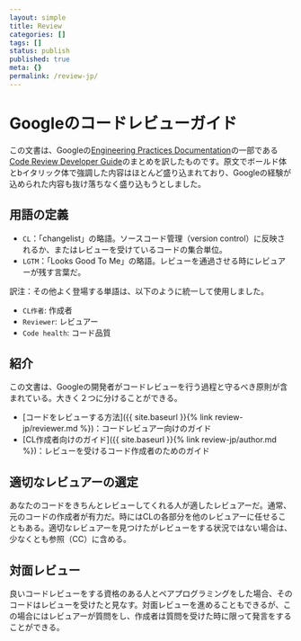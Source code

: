 ```yaml
---
layout: simple
title: Review
categories: []
tags: []
status: publish
published: true
meta: {}
permalink: /review-jp/
---
```


# Googleのコードレビューガイド

この文書は、Googleの[Engineering Practices Documentation](https://google.github.io/eng-practices/)の一部である[Code Review Developer Guide](https://google.github.io/eng-practices/review/)のまとめを訳したものです。原文でボールド体とbイタリック体で強調した内容はほとんど盛り込まれており、Googleの経験が込められた内容も抜け落ちなく盛り込もうとしました。

## 用語の定義
- `CL`：「changelist」の略語。ソースコード管理（version control）に反映されるか、またはレビューを受けているコードの集合単位。
- `LGTM`：「Looks Good To Me」の略語。レビューを通過させる時にレビュアーが残す言葉だ。

訳注：その他よく登場する単語は、以下のように統一して使用しました。
- `CL作者`: 作成者
- `Reviewer`: レビュアー
- `Code health`: コード品質

## 紹介

この文書は、Googleの開発者がコードレビューを行う過程と守るべき原則が含まれている。大きく２つに分けることができる。

- [コードをレビューする方法]({{ site.baseurl }}{% link review-jp/reviewer.md %})：コードレビュアー向けのガイド
- [CL作成者向けのガイド]({{ site.baseurl }}{% link review-jp/author.md %})：レビューを受けるコード作成者のためのガイド

## 適切なレビュアーの選定

あなたのコードをきちんとレビューしてくれる人が適したレビュアーだ。通常、元のコードの作成者が有力だ。時にはCLの各部分を他のレビュアーに任せることもある。適切なレビュアーを見つけたがレビューをする状況ではない場合は、少なくとも参照（CC）に含める。

## 対面レビュー

良いコードレビューをする資格のある人とペアプログラミングをした場合、そのコードはレビューを受けたと見なす。対面レビューを進めることもできるが、この場合にはレビュアーが質問をし、作成者は質問を受けた時に限って発言をすることができる。
